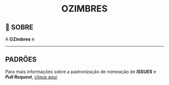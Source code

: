 <div name="readme-top" align=center>
  <h1>OZIMBRES</h1>
</div>

## 📌 SOBRE

A **OZimbres** é

---

## PADRÕES

Para mais informações sobre a padronização de nomeação de ***ISSUES*** e ***Pull Request***, [clique aqui](https://github.com/OZimbres/.github?tab=readme-ov-file#padr%C3%B5es).
